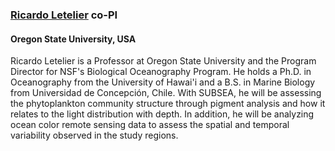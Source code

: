 ### [**Ricardo Letelier**](https://ceoas.oregonstate.edu/directory/ricardo-letelier) co-PI
#### Oregon State University, USA

Ricardo Letelier is a Professor at Oregon State University and the Program Director for NSF's Biological Oceanography Program. He holds a Ph.D. in Oceanography from the University of Hawai'i and a B.S. in Marine Biology from Universidad de Concepción, Chile. With SUBSEA, he will be assessing the phytoplankton community structure through pigment analysis and how it relates to the light distribution with depth. In addition, he will be analyzing ocean color remote sensing data to assess the spatial and temporal variability observed in the study regions.